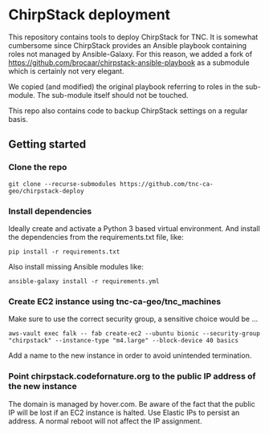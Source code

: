 # ChirpStack deployment

This repository contains tools to deploy ChirpStack for TNC. It is somewhat
cumbersome since ChirpStack provides an Ansible playbook containing roles 
not managed by Ansible-Galaxy. For this reason, we added a fork of 
https://github.com/brocaar/chirpstack-ansible-playbook as a submodule
which is certainly not very elegant.

We copied (and modified) the original playbook referring to roles in the
sub-module. The sub-module itself should not be touched.

This repo also contains code to backup ChirpStack settings on a regular basis.

## Getting started

### Clone the repo

```
git clone --recurse-submodules https://github.com/tnc-ca-geo/chirpstack-deploy
```

### Install dependencies

Ideally create and activate a Python 3 based virtual environment. And install 
the dependencies from the requirements.txt file, like:

```
pip install -r requirements.txt
```

Also install missing Ansible modules like:

```
ansible-galaxy install -r requirements.yml
```

### Create EC2 instance using tnc-ca-geo/tnc_machines

Make sure to use the correct security group, a sensitive choice would be ...

```
aws-vault exec falk -- fab create-ec2 --ubuntu bionic --security-group "chirpstack" --instance-type "m4.large" --block-device 40 basics
```

Add a name to the new instance in order to avoid unintended termination.

### Point chirpstack.codefornature.org to the public IP address of the new instance

The domain is managed by hover.com. Be aware of the fact that the public 
IP will be lost if an EC2 instance is halted. Use Elastic IPs to persist an address.
A normal reboot will not affect the IP assignment. 

